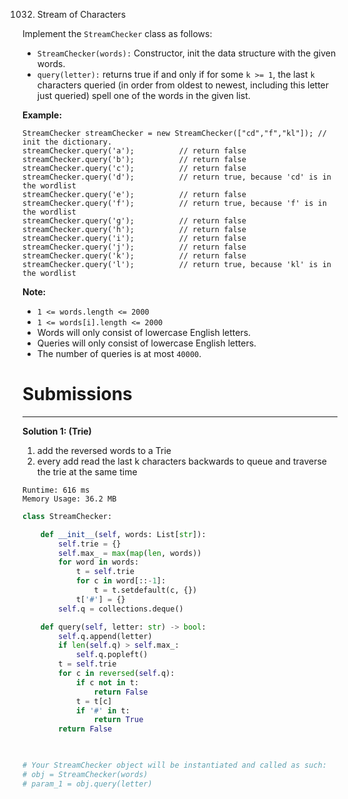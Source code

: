 1032. Stream of Characters

Implement the `StreamChecker` class as follows:

* `StreamChecker(words):` Constructor, init the data structure with the given words.
* `query(letter):` returns true if and only if for some `k >= 1`, the last `k` characters queried (in order from oldest to newest, including this letter just queried) spell one of the words in the given list.
 

**Example:**
```
StreamChecker streamChecker = new StreamChecker(["cd","f","kl"]); // init the dictionary.
streamChecker.query('a');          // return false
streamChecker.query('b');          // return false
streamChecker.query('c');          // return false
streamChecker.query('d');          // return true, because 'cd' is in the wordlist
streamChecker.query('e');          // return false
streamChecker.query('f');          // return true, because 'f' is in the wordlist
streamChecker.query('g');          // return false
streamChecker.query('h');          // return false
streamChecker.query('i');          // return false
streamChecker.query('j');          // return false
streamChecker.query('k');          // return false
streamChecker.query('l');          // return true, because 'kl' is in the wordlist
```

**Note:**

* `1 <= words.length <= 2000`
* `1 <= words[i].length <= 2000`
* Words will only consist of lowercase English letters.
* Queries will only consist of lowercase English letters.
* The number of queries is at most `40000`.

# Submissions
---
**Solution 1: (Trie)**

1. add the reversed words to a Trie
1. every add read the last k characters backwards to queue and traverse the trie at the same time

```
Runtime: 616 ms
Memory Usage: 36.2 MB
```
```python
class StreamChecker:

    def __init__(self, words: List[str]):
        self.trie = {}
        self.max_ = max(map(len, words))
        for word in words:
            t = self.trie
            for c in word[::-1]:
                t = t.setdefault(c, {})
            t['#'] = {}
        self.q = collections.deque()

    def query(self, letter: str) -> bool:
        self.q.append(letter)
        if len(self.q) > self.max_:
            self.q.popleft()
        t = self.trie
        for c in reversed(self.q):
            if c not in t:
                return False
            t = t[c]
            if '#' in t:
                return True
        return False
                    


# Your StreamChecker object will be instantiated and called as such:
# obj = StreamChecker(words)
# param_1 = obj.query(letter)
```